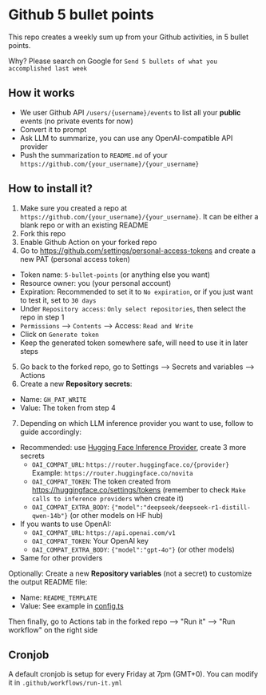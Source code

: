 # Github 5 bullet points

This repo creates a weekly sum up from your Github activities, in 5 bullet points.

Why? Please search on Google for `Send 5 bullets of what you accomplished last week`

## How it works

- We user Github API `/users/{username}/events` to list all your **public** events (no private events for now)
- Convert it to prompt
- Ask LLM to summarize, you can use any OpenAI-compatible API provider
- Push the summarization to `README.md` of your `https://github.com/{your_username}/{your_username}`

## How to install it?

1. Make sure you created a repo at `https://github.com/{your_username}/{your_username}`. It can be either a blank repo or with an existing README
2. Fork this repo
3. Enable Github Action on your forked repo
4. Go to https://github.com/settings/personal-access-tokens and create a new PAT (personal access token)
  - Token name: `5-bullet-points` (or anything else you want)
  - Resource owner: you (your personal account)
  - Expiration: Recommended to set it to `No expiration`, or if you just want to test it, set to `30 days`
  - Under `Repository access`: `Only select repositories`, then select the repo in step 1
  - `Permissions` --> `Contents` --> Access: `Read and Write`
  - Click on `Generate token`
  - Keep the generated token somewhere safe, will need to use it in later steps
5. Go back to the forked repo, go to Settings --> Secrets and variables --> Actions
6. Create a new **Repository secrets**:
  - Name: `GH_PAT_WRITE`
  - Value: The token from step 4
7. Depending on which LLM inference provider you want to use, follow to guide accordingly:
  - Recommended: use [Hugging Face Inference Provider](https://huggingface.co/blog/inference-providers), create 3 more secrets
    - `OAI_COMPAT_URL`: `https://router.huggingface.co/{provider}`  
      Example: `https://router.huggingface.co/novita`
    - `OAI_COMPAT_TOKEN`: The token created from https://huggingface.co/settings/tokens (remember to check `Make calls to inference providers` when create it)
    - `OAI_COMPAT_EXTRA_BODY`: `{"model":"deepseek/deepseek-r1-distill-qwen-14b"}` (or other models on HF hub)
  - If you wants to use OpenAI:
    - `OAI_COMPAT_URL`: `https://api.openai.com/v1`
    - `OAI_COMPAT_TOKEN`: Your OpenAI key
    - `OAI_COMPAT_EXTRA_BODY`: `{"model":"gpt-4o"}` (or other models)
  - Same for other providers

Optionally: Create a new **Repository variables** (not a secret) to customize the output README file:
- Name: `README_TEMPLATE`
- Value: See example in [config.ts](./config.ts)

Then finally, go to Actions tab in the forked repo --> "Run it" --> "Run workflow" on the right side

## Cronjob

A default cronjob is setup for every Friday at 7pm (GMT+0). You can modify it in `.github/workflows/run-it.yml`
